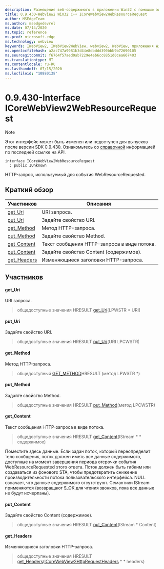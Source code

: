 ```yaml
---
description: Размещение веб-содержимого в приложении Win32 с помощью элемента управления Microsoft Edge WebView2
title: 0.9.430-WebView2 Win32 C++ ICoreWebView2WebResourceRequest
author: MSEdgeTeam
ms.author: msedgedevrel
ms.date: 07/14/2020
ms.topic: reference
ms.prod: microsoft-edge
ms.technology: webview
keywords: IWebView2, IWebView2WebView, webview2, WebView, приложения Win32, Win32, EDGE, ICoreWebView2, ICoreWebView2Host, элемент управления "веб-браузер", HTML Edge
ms.openlocfilehash: a2ac747a9981b3d44e8dbddd390bbb9b72690105
ms.sourcegitcommit: f6764f57aed9ab7229e4eb6cc8851d0cea667403
ms.translationtype: MT
ms.contentlocale: ru-RU
ms.lasthandoff: 07/15/2020
ms.locfileid: "10880138"
---
```

# 0.9.430-Interface ICoreWebView2WebResourceRequest 

> [!NOTE]
> Этот интерфейс может быть изменен или недоступен для выпусков после версии SDK 0.9.430. Ознакомьтесь со [справочной](../../../webview2-api-reference.md) информацией по последней ссылке на API.

```
interface ICoreWebView2WebResourceRequest
  : public IUnknown
```

HTTP-запрос, используемый для события WebResourceRequested.

## Краткий обзор

 Участников                        | Описания
--------------------------------|---------------------------------------------
[get_Uri](#get_uri) | URI запроса.
[put_Uri](#put_uri) | Задайте свойство URI.
[get_Method](#get_method) | Метод HTTP-запроса.
[put_Method](#put_method) | Задайте свойство Method.
[get_Content](#get_content) | Текст сообщения HTTP-запроса в виде потока.
[put_Content](#put_content) | Задайте свойство Content (содержимое).
[get_Headers](#get_headers) | Изменяющиеся заголовки HTTP-запроса.

## Участников

#### get_Uri 

URI запроса.

> общедоступные значения HRESULT [get_Uri](#get_uri)(LPWSTR * URI)

#### put_Uri 

Задайте свойство URI.

> общедоступные значения HRESULT [put_Uri](#put_uri)(URI LPCWSTR)

#### get_Method 

Метод HTTP-запроса.

> общедоступный [GET_METHOD](#get_method)HRESULT (метод LPWSTR *)

#### put_Method 

Задайте свойство Method.

> общедоступные значения HRESULT [put_Method](#put_method)(метод LPCWSTR)

#### get_Content 

Текст сообщения HTTP-запроса в виде потока.

> общедоступные значения HRESULT [get_Content](#get_content)(IStream * * содержимое)

Поместите здесь данные. Если задан поток, который переопределит тело сообщения, поток должен иметь все данные содержимого, доступные на момент завершения периода отсрочки события WebResourceRequested этого ответа. Поток должен быть гибким или создаваться из фонового STA, чтобы предотвратить снижение производительности потока пользовательского интерфейса. NULL означает, что данные содержимого отсутствуют. Семантики IStream применяются (возвращают S_OK для чтения звонков, пока все данные не будут исчерпаны).

#### put_Content 

Задайте свойство Content (содержимое).

> общедоступные значения HRESULT [put_Content](#put_content)(IStream * Content)

#### get_Headers 

Изменяющиеся заголовки HTTP-запроса.

> общедоступные значения HRESULT [get_Headers](#get_headers)([ICoreWebView2HttpRequestHeaders](ICoreWebView2HttpRequestHeaders.md) * * headers)

